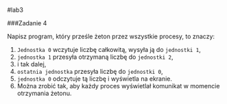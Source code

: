 #lab3

###Zadanie 4

Napisz program, który prześle żeton przez wszystkie procesy, to znaczy:

 1. `Jednostka 0` wczytuje liczbę całkowitą, wysyła ją do `jednostki 1`,
 2. `jednostka 1` przesyła otrzymaną liczbę do `jednostki 2`,
 3. i tak dalej,
 4. `ostatnia jednostka` przesyła liczbę do `jednostki 0`,
 5. `jednostka 0` odczytuje tą liczbę i wyświetla na ekranie.
 6. Można zrobić tak, aby każdy proces wyświetlał komunikat w momencie otrzymania żetonu. 
